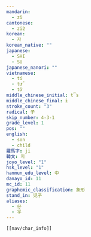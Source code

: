 ```yaml
---
mandarin:
  - zǐ
cantonese:
  - zi2
korean:
  - 자
korean_native: ""
japanese:
  - SHI
  - SU
japanese_nanori: ""
vietnamese:
  - tí
  - tử
  - tở
middle_chinese_initial: t͡s
middle_chinese_final: ɨ
stroke_count: "3"
radical: 子
skip_number: 4-3-1
grade_level: 1
pos: ""
english:
  - son
  - child
羅馬字: ji
韓文: 지
joyo_level: "1"
hsk_level: "1"
hanmun_edu_level: 中
danayo_id: 11
mc_id: 11
graphemic_classification: 象形
stand_in: 児子
aliases:
  - 仔
  - 㜽
---
```

```meta-bind-embed
[[nav/char_info]]
```